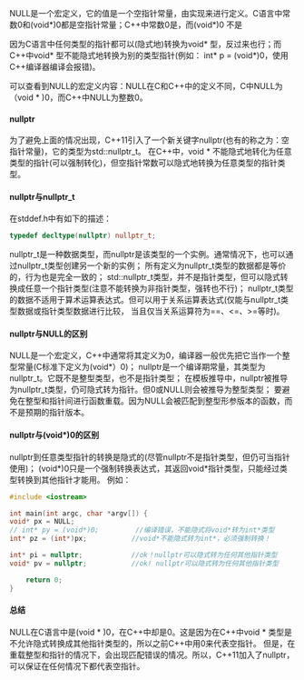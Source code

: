 NULL是一个宏定义，它的值是一个空指针常量，由实现来进行定义。C语言中常数0和(void*)0都是空指针常量；C++中常数0是，而(void*)0 不是

因为C语言中任何类型的指针都可以(隐式地)转换为void* 型，反过来也行；而C++中void* 型不能隐式地转换为别的类型指针(例如：
int* p = (void*)0，使用C++编译器编译会报错)。

可以查看到NULL的宏定义内容：NULL在C和C++中的定义不同，C中NULL为（void * )0，而C++中NULL为整数0。

#### nullptr
为了避免上面的情况出现，C++11引入了一个新关键字nullptr(也有的称之为：空指针常量)，它的类型为std::nullptr_t。
在C++中，void * 不能隐式地转化为任意类型的指针(可以强制转化)，但空指针常数可以隐式地转换为任意类型的指针类型。

#### nullptr与nullptr_t
在stddef.h中有如下的描述：
```c++
typedef decltype(nullptr) nullptr_t;
```
nullptr_t是一种数据类型，而nullptr是该类型的一个实例。通常情况下，也可以通过nullptr_t类型创建另一个新的实例；
所有定义为nullptr_t类型的数据都是等价的，行为也是完全一致的；
std::nullptr_t类型，并不是指针类型，但可以隐式转换成任意一个指针类型(注意不能转换为非指针类型，强转也不行)；
nullptr_t类型的数据不适用于算术运算表达式。但可以用于关系运算表达式(仅能与nullptr_t类型数据或指针类型数据进行比较，
当且仅当关系运算符为==、<=、>=等时)。

#### nullptr与NULL的区别
NULL是一个宏定义，C++中通常将其定义为0，编译器一般优先把它当作一个整型常量(C标准下定义为(void*）0)；
nullptr是一个编译期常量，其类型为nullptr_t。它既不是整型类型，也不是指针类型；
在模板推导中，nullptr被推导为nullptr_t类型，仍可隐式转为指针。但0或NULL则会被推导为整型类型；
要避免在整型和指针间进行函数重载。因为NULL会被匹配到整型形参版本的函数，而不是预期的指针版本。

#### nullptr与(void*)0的区别
nullptr到任意类型指针的转换是隐式的(尽管nullptr不是指针类型，但仍可当指针使用)；
(void*)0只是一个强制转换表达式，其返回void*指针类型，只能经过类型转换到其他指针才能用。
例如：

```c++
#include <iostream>

int main(int argc, char *argv[]) {
void* px = NULL;
// int* py = (void*)0;         //编译错误，不能隐式将void*转为int*类型
int* pz = (int*)px;           //void*不能隐式转为int*，必须强制转换！

int* pi = nullptr;            //ok！nullptr可以隐式转为任何其他指针类型
void* pv = nullptr;           //ok! nullptr可以隐式转为任何其他指针类型

	return 0;
}
```

#### 总结
NULL在C语言中是(void * )0，在C++中却是0。这是因为在C++中void * 类型是不允许隐式转换成其他指针类型的，所以之前C++中用0来代表空指针。
但是，在重载整型和指针的情况下，会出现匹配错误的情况。所以，C++11加入了nullptr，可以保证在任何情况下都代表空指针。